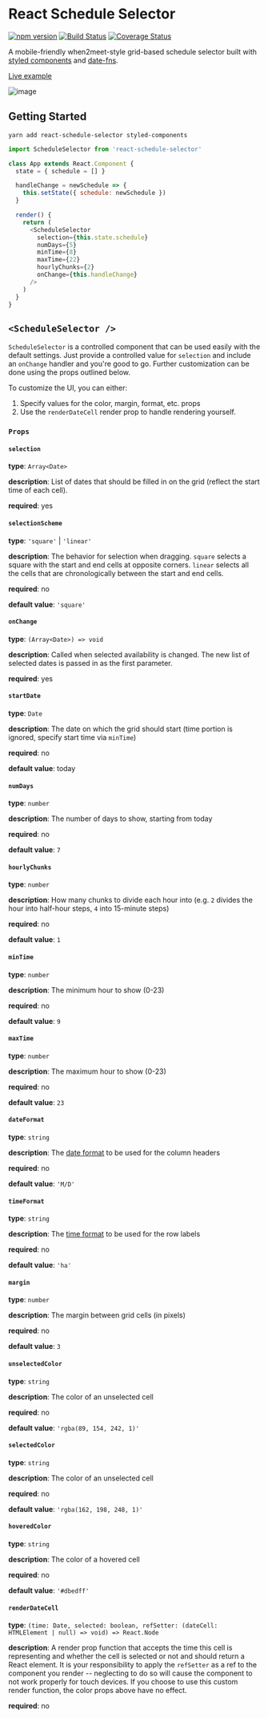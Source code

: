 # React Schedule Selector

[![npm version](https://badge.fury.io/js/react-schedule-selector.svg)](https://badge.fury.io/js/react-schedule-selector) [![Build Status](https://travis-ci.com/bibekg/react-schedule-selector.svg?branch=master)](https://travis-ci.com/bibekg/react-schedule-selector) [![Coverage Status](https://coveralls.io/repos/github/bibekg/react-schedule-selector/badge.svg?branch=master)](https://coveralls.io/github/bibekg/react-schedule-selector?branch=master)

A mobile-friendly when2meet-style grid-based schedule selector built with [styled components](https://github.com/styled-components/styled-components) and [date-fns](https://date-fns.org/).

[Live example](http://react-schedule-selector.surge.sh/)

![image](https://image.ibb.co/jDKJBT/react_grid_date_picker.png)

## Getting Started

```
yarn add react-schedule-selector styled-components
```

```js
import ScheduleSelector from 'react-schedule-selector'

class App extends React.Component {
  state = { schedule = [] }

  handleChange = newSchedule => {
    this.setState({ schedule: newSchedule })
  }

  render() {
    return (
      <ScheduleSelector
        selection={this.state.schedule}
        numDays={5}
        minTime={8}
        maxTime={22}
        hourlyChunks={2}
        onChange={this.handleChange}
      />
    )
  }
}
```

## `<ScheduleSelector />`

`ScheduleSelector` is a controlled component that can be used easily with the default settings. Just provide a controlled value for `selection` and include an `onChange` handler and you're good to go. Further customization can be done using the props outlined below.

To customize the UI, you can either:

1.  Specify values for the color, margin, format, etc. props
2.  Use the `renderDateCell` render prop to handle rendering yourself.

### `Props`

#### `selection`

**type**: `Array<Date>`

**description**: List of dates that should be filled in on the grid (reflect the start time of each cell).

**required**: yes

#### `selectionScheme`

**type**: `'square'` | `'linear'`

**description**: The behavior for selection when dragging. `square` selects a square with the start and end cells at opposite corners. `linear` selects all the cells that are chronologically between the start and end cells.

**required**: no

**default value**: `'square'`

#### `onChange`

**type**: `(Array<Date>) => void`

**description**: Called when selected availability is changed. The new list of selected dates is passed in as the first parameter.

**required**: yes

#### `startDate`

**type**: `Date`

**description**: The date on which the grid should start (time portion is ignored, specify start time via `minTime`)

**required**: no

**default value**: today

#### `numDays`

**type**: `number`

**description**: The number of days to show, starting from today

**required**: no

**default value**: `7`

#### `hourlyChunks`

**type**: `number`

**description**: How many chunks to divide each hour into (e.g. `2` divides the hour into half-hour steps, `4` into 15-minute steps)

**required**: no

**default value**: `1`

#### `minTime`

**type**: `number`

**description**: The minimum hour to show (0-23)

**required**: no

**default value**: `9`

#### `maxTime`

**type**: `number`

**description**: The maximum hour to show (0-23)

**required**: no

**default value**: `23`

#### `dateFormat`

**type**: `string`

**description**: The [date format](https://date-fns.org/v1.29.0/docs/format) to be used for the column headers

**required**: no

**default value**: `'M/D'`

#### `timeFormat`

**type**: `string`

**description**: The [time format](https://date-fns.org/v1.29.0/docs/format) to be used for the row labels

**required**: no

**default value**: `'ha'`

#### `margin`

**type**: `number`

**description**: The margin between grid cells (in pixels)

**required**: no

**default value**: `3`

#### `unselectedColor`

**type**: `string`

**description**: The color of an unselected cell

**required**: no

**default value**: `'rgba(89, 154, 242, 1)'`

#### `selectedColor`

**type**: `string`

**description**: The color of an unselected cell

**required**: no

**default value**: `'rgba(162, 198, 248, 1)'`

#### `hoveredColor`

**type**: `string`

**description**: The color of a hovered cell

**required**: no

**default value**: `'#dbedff'`

#### `renderDateCell`

**type**: `(time: Date, selected: boolean, refSetter: (dateCell: HTMLElement | null) => void) => React.Node`

**description**: A render prop function that accepts the time this cell is representing and whether the cell is selected or not and should return a React element. It is your responsibility to apply the `refSetter` as a ref to the component you render -- neglecting to do so will cause the component to not work properly for touch devices. If you choose to use this custom render function, the color props above have no effect.

**required**: no
